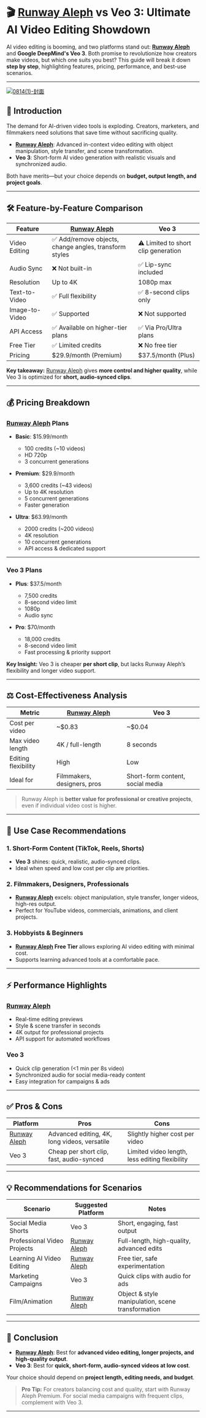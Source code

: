 # 🎬 [Runway Aleph](https://runwayaleph.net/) vs Veo 3: Ultimate AI Video Editing Showdown

AI video editing is booming, and two platforms stand out: **[Runway Aleph](https://runwayaleph.net/)** and **Google DeepMind's Veo 3**. Both promise to revolutionize how creators make videos, but which one suits you best? This guide will break it down **step by step**, highlighting features, pricing, performance, and best-use scenarios.

---

[![0814(1)-封面](https://github.com/user-attachments/assets/0143da38-b3d3-4f1b-9b60-0d5b97c15cc5)](https://youtube.com/shorts/wjUcEC_vdgA?si=ZZw8L3hyU_pGODtW)

## 🔎 Introduction

The demand for AI-driven video tools is exploding. Creators, marketers, and filmmakers need solutions that save time without sacrificing quality.  
- **[Runway Aleph](https://runwayaleph.net/)**: Advanced in-context video editing with object manipulation, style transfer, and scene transformation.  
- **Veo 3**: Short-form AI video generation with realistic visuals and synchronized audio.  

Both have merits—but your choice depends on **budget, output length, and project goals**.

---

## 🛠️ Feature-by-Feature Comparison

| Feature | **[Runway Aleph](https://runwayaleph.net/)** | **Veo 3** |
|---------|-----------------|------------|
| Video Editing | ✅ Add/remove objects, change angles, transform styles | ⚠ Limited to short clip generation |
| Audio Sync | ❌ Not built-in | ✅ Lip-sync included |
| Resolution | Up to 4K | 1080p max |
| Text-to-Video | ✅ Full flexibility | ✅ 8-second clips only |
| Image-to-Video | ✅ Supported | ❌ Not supported |
| API Access | ✅ Available on higher-tier plans | ✅ Via Pro/Ultra plans |
| Free Tier | ✅ Limited credits | ❌ No free tier |
| Pricing | $29.9/month (Premium) | $37.5/month (Plus) |

**Key takeaway:** [Runway Aleph](https://runwayaleph.net/) gives **more control and higher quality**, while Veo 3 is optimized for **short, audio-synced clips**.

---

## 💰 Pricing Breakdown

### [Runway Aleph](https://runwayaleph.net/) Plans

- **Basic**: $15.99/month  
  - 100 credits (~10 videos)  
  - HD 720p  
  - 3 concurrent generations  

- **Premium**: $29.9/month  
  - 3,600 credits (~43 videos)  
  - Up to 4K resolution  
  - 5 concurrent generations  
  - Faster generation  

- **Ultra**: $63.99/month  
  - 2000 credits (~200 videos)  
  - 4K resolution  
  - 10 concurrent generations  
  - API access & dedicated support  

---

### Veo 3 Plans

- **Plus**: $37.5/month  
  - 7,500 credits  
  - 8-second video limit  
  - 1080p  
  - Audio sync  

- **Pro**: $70/month  
  - 18,000 credits  
  - 8-second video limit  
  - Fast processing & priority support  

**Key Insight:** Veo 3 is cheaper **per short clip**, but lacks Runway Aleph’s flexibility and longer video support.

---

## ⚖️ Cost-Effectiveness Analysis

| Metric | [Runway Aleph](https://runwayaleph.net/) | Veo 3 |
|--------|-------------|--------|
| Cost per video | ~$0.83 | ~$0.04 |
| Max video length | 4K / full-length | 8 seconds |
| Editing flexibility | High | Low |
| Ideal for | Filmmakers, designers, pros | Short-form content, social media |

> Runway Aleph is **better value for professional or creative projects**, even if individual video cost is higher.

---

## 🎯 Use Case Recommendations

### 1. Short-Form Content (TikTok, Reels, Shorts)
- **Veo 3** shines: quick, realistic, audio-synced clips.  
- Ideal when speed and low cost per clip are priorities.  

### 2. Filmmakers, Designers, Professionals
- **[Runway Aleph](https://runwayaleph.net/)** excels: object manipulation, style transfer, longer videos, high-res output.  
- Perfect for YouTube videos, commercials, animations, and client projects.  

### 3. Hobbyists & Beginners
- **[Runway Aleph](https://runwayaleph.net/) Free Tier** allows exploring AI video editing with minimal cost.  
- Supports learning advanced tools at a comfortable pace.

---

## ⚡ Performance Highlights

### [Runway Aleph](https://runwayaleph.net/)
- Real-time editing previews  
- Style & scene transfer in seconds  
- 4K output for professional projects  
- API support for automated workflows  

### Veo 3
- Quick clip generation (<1 min per 8s video)  
- Synchronized audio for social media-ready content  
- Easy integration for campaigns & ads  

---

## ✅ Pros & Cons

| Platform | Pros | Cons |
|----------|------|------|
| [Runway Aleph](https://runwayaleph.net/) | Advanced editing, 4K, long videos, versatile | Slightly higher cost per video |
| Veo 3 | Cheap per short clip, fast, audio-synced | Limited video length, less editing flexibility |

---

## 💡 Recommendations for Scenarios

| Scenario | Suggested Platform | Notes |
|----------|-----------------|-------|
| Social Media Shorts | Veo 3 | Short, engaging, fast output |
| Professional Video Projects | [Runway Aleph](https://runwayaleph.net/) | Full-length, high-quality, advanced edits |
| Learning AI Video Editing | [Runway Aleph](https://runwayaleph.net/) | Free tier, safe experimentation |
| Marketing Campaigns | Veo 3 | Quick clips with audio for ads |
| Film/Animation | [Runway Aleph](https://runwayaleph.net/) | Object & style manipulation, scene transformation |

---

## 🧪 Conclusion

- **[Runway Aleph](https://runwayaleph.net/)**: Best for **advanced video editing, longer projects, and high-quality output**.  
- **Veo 3**: Best for **quick, short-form, audio-synced videos at low cost**.  

Your choice should depend on **project length, editing needs, and budget**.  

> **Pro Tip:** For creators balancing cost and quality, start with Runway Aleph Premium. For social media campaigns with frequent clips, complement with Veo 3.

---




